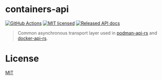 # containers-api

[![GitHub Actions](https://github.com/vv9k/containers-api/workflows/Main/badge.svg)](https://github.com/vv9k/containers-api/actions) [![MIT licensed](https://img.shields.io/badge/license-MIT-blue.svg)](./LICENSE) [![Released API docs](https://docs.rs/containers-api/badge.svg)](http://docs.rs/containers-api)


> Common asynchronous transport layer used in [podman-api-rs](https://github.com/vv9k/podman-api-rs) and [docker-api-rs](https://github.com/vv9k/docker-api-rs).

# License
[MIT](https://github.com/vv9k/containers-api/blob/master/LICENSE)
